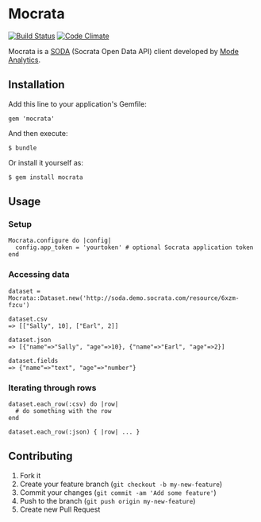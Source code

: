# Mocrata

[![Build Status](https://travis-ci.org/mode/mocrata.svg?branch=master)](https://travis-ci.org/mode/mocrata)
[![Code Climate](https://codeclimate.com/repos/53d16a75695680764e01ea68/badges/c93756788e4438e90512/gpa.png)](https://codeclimate.com/repos/53d16a75695680764e01ea68/feed)

Mocrata is a [SODA](http://dev.socrata.com/) (Socrata Open Data API) client
developed by [Mode Analytics](https://modeanalytics.com).

## Installation

Add this line to your application's Gemfile:

    gem 'mocrata'

And then execute:

    $ bundle

Or install it yourself as:

    $ gem install mocrata

## Usage

### Setup

```
Mocrata.configure do |config|
  config.app_token = 'yourtoken' # optional Socrata application token
end
```

### Accessing data

```
dataset = Mocrata::Dataset.new('http://soda.demo.socrata.com/resource/6xzm-fzcu')

dataset.csv
=> [["Sally", 10], ["Earl", 2]]

dataset.json
=> [{"name"=>"Sally", "age"=>10}, {"name"=>"Earl", "age"=>2}]

dataset.fields
=> {"name"=>"text", "age"=>"number"}
```

### Iterating through rows

```
dataset.each_row(:csv) do |row|
  # do something with the row
end

dataset.each_row(:json) { |row| ... }
```

## Contributing

1. Fork it
2. Create your feature branch (`git checkout -b my-new-feature`)
3. Commit your changes (`git commit -am 'Add some feature'`)
4. Push to the branch (`git push origin my-new-feature`)
5. Create new Pull Request
